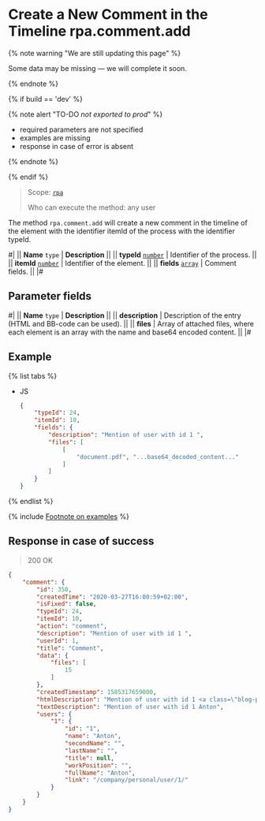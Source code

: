 # Create a New Comment in the Timeline rpa.comment.add

{% note warning "We are still updating this page" %}

Some data may be missing — we will complete it soon.

{% endnote %}

{% if build == 'dev' %}

{% note alert "TO-DO _not exported to prod_" %}

- required parameters are not specified
- examples are missing
- response in case of error is absent

{% endnote %}

{% endif %}

> Scope: [`rpa`](../../../scopes/permissions.md)
>
> Who can execute the method: any user

The method `rpa.comment.add` will create a new comment in the timeline of the element with the identifier itemId of the process with the identifier typeId.

#|
|| **Name**
`type` | **Description** ||
|| **typeId** 
[`number`](../../../data-types.md) | Identifier of the process. ||
|| **itemId** 
[`number`](../../../data-types.md) | Identifier of the element. ||
|| **fields** 
[`array`](../../../data-types.md) | Comment fields. ||
|#

## Parameter fields

#|
|| **Name**
`type` | **Description** ||
|| **description** | Description of the entry (HTML and BB-code can be used). ||
|| **files** | Array of attached files, where each element is an array with the name and base64 encoded content. ||
|#

## Example

{% list tabs %}

- JS

    ```json
    {
        "typeId": 24,
        "itemId": 10,
        "fields": {
            "description": "Mention of user with id 1 ",
            "files": [
                [
                    "document.pdf", "...base64_decoded_content..."
                ]
            ]    
        }
    }
    ```

{% endlist %}

{% include [Footnote on examples](../../../../_includes/examples.md) %}

## Response in case of success

> 200 OK

```json
{
    "comment": {
        "id": 350,
        "createdTime": "2020-03-27T16:00:59+02:00",
        "isFixed": false,
        "typeId": 24,
        "itemId": 10,
        "action": "comment",
        "description": "Mention of user with id 1 ",
        "userId": 1,
        "title": "Comment",
        "data": {
            "files": [
                15
            ]
        },
        "createdTimestamp": 1585317659000,
        "htmlDescription": "Mention of user with id 1 <a class=\"blog-p-user-name\" id=\"bp_K6r6vvp7\" href=\"/company/personal/user/1/\" bx-tooltip-user-id=\"1\">Anton</a> ",
        "textDescription": "Mention of user with id 1 Anton",
        "users": {
            "1": {
                "id": "1",
                "name": "Anton",
                "secondName": "",
                "lastName": "",
                "title": null,
                "workPosition": "",
                "fullName": "Anton",
                "link": "/company/personal/user/1/"
            }
        }
    }
}
```